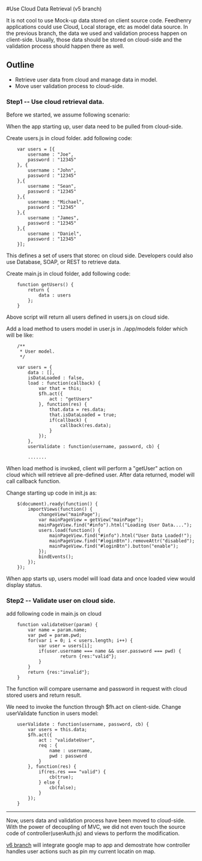 #Use Cloud Data Retrieval (v5 branch)

It is not cool to use Mock-up data stored on client source code. Feedhenry applications could use Cloud, Local storage, etc as model data source. 
In the previous branch, the data we used and validation process happen on client-side.
Usually, those data should be stored on cloud-side and the validation process should happen there as well.

## Outline

* Retrieve user data from cloud and manage data in model.
* Move user validation process to cloud-side.

### Step1 -- Use cloud retrieval data.

Before we started, we assume following scenario:

When the app starting up, user data need to be pulled from cloud-side.

Create users.js in cloud folder. add following code:

		var users = [{
			username : "Joe",
			password : "12345"
		}, {
			username : "John",
			password : "12345"
		},{
			username : "Sean",
			password : "12345"
		},{
			username : "Michael",
			password : "12345"
		},{
			username : "James",
			password : "12345"
		},{
			username : "Daniel",
			password : "12345"
		}];

This defines a set of users that storec on cloud side. Developers could also use Database, SOAP, or REST to retrieve data.

Create main.js in cloud folder, add following code:

		function getUsers() {
			return {
				data : users
			};
		}

Above script will return all users defined in users.js on cloud side.

Add a load method to users model in user.js in ./app/models folder which will be like:

		/**
		 * User model.
		 */
		
		var users = {
			data : [],
			isDataLoaded : false,
			load : function(callback) {
				var that = this;
				$fh.act({
					act : "getUsers"
				}, function(res) {
					that.data = res.data;
					that.isDataLoaded = true;
					if(callback) {
						callback(res.data);
					}
				});
			},
			userValidate : function(username, password, cb) {
			
			.......

When load method is invoked, client will perform a "getUser" action on cloud which will retrieve all pre-defined user.
After data returned, model will call callback function.

Change starting up code in init.js as:

		$(document).ready(function() {
			importViews(function() {
				changeView("mainPage");
				var mainPageView = getView("mainPage");
				mainPageView.find("#info").html("Loading User Data....");
				users.load(function() {
					mainPageView.find("#info").html("User Data Loaded!");
					mainPageView.find("#loginBtn").removeAttr("disabled");
					mainPageView.find("#loginBtn").button("enable");
				});
				bindEvents();
			});
		});

When app starts up, users model will load data and once loaded view would display status.

### Step2 -- Validate user on cloud side.

add following code in main.js on cloud

		function validateUser(param) {
			var name = param.name;
			var pwd = param.pwd;
			for(var i = 0; i < users.length; i++) {
				var user = users[i];
				if(user.username === name && user.password === pwd) {
						return {res:"valid"};
				}
			}
			return {res:"invalid"};
		}

The function will compare username and password in request with cloud stored users and return result.

We need to invoke the function through $fh.act on client-side. Change userValidate function in users model:

		userValidate : function(username, password, cb) {
			var users = this.data;
			$fh.act({
				act : "validateUser",
				req : {
					name : username,
					pwd : password
				}
			}, function(res) {
				if(res.res === "valid") {
					cb(true);
				} else {
					cb(false);
				}
			});
		}

-----

Now, users data and validation process have been moved to cloud-side. With the power of decoupling of MVC, we did not even touch the source code of controller(userAuth.js) and views to perform the modification.

<a href="https://github.com/feedhenry/fh-mvc-simple/tree/v6"> v6 branch</a> will integrate google map to app and demostrate how controller handles user actions such as pin my current locatin on map.

